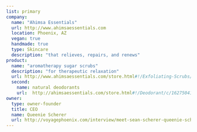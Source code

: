 ```yaml
---
list: primary
company:
  name: "Ahimsa Essentials"
  url: http://www.ahimsaessentials.com
  location: Phoenix, AZ
  vegan: true
  handmade: true
  type: Skincare
  description: "that relieves, repairs, and renews"
product:
  name: "aromatherapy sugar scrubs"
  description: "for therapeutic relaxation"
  url: http://www.ahimsaessentials.com/store.html#!/Exfoliating-Scrubs/c/11360160/offset=0&sort=normal
  second:
    name: natural deodorants
    url:  http://ahimsaessentials.com/store.html#!/Deodorant/c/16275041/offset=0&sort=normal
owner:
  type: owner-founder
  title: CEO
  name: Queenie Scherer
  url: http://voyagephoenix.com/interview/meet-sean-scherer-queenie-scherer-ahimsa-essentials-skin-care-essential-oils-phoenix-scottsdale-tempe-gilbert-surprise-glendale/
---
```

